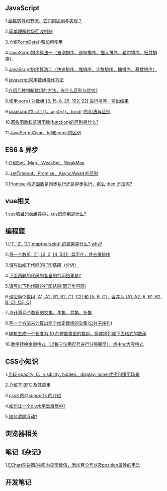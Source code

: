 ## JavaScript

1.[函数防抖和节流，它们的区别与实现？](https://github.com/madfour/blog/issues/4#issue-810849355)

2.[简单理解垃圾回收机制](https://github.com/madfour/blog/issues/7#issue-810858993)

3.[介绍FormData()和如何使用](https://github.com/madfour/blog/issues/9#issue-810863788)

4.[JavaScript排序算法一（冒泡排序、选择排序、插入排序、希尔排序、归并排序）](https://github.com/madfour/blog/issues/11#issue-810875391)

5.[JavaScript排序算法二（快速排序、堆排序、计数排序、桶排序、基数排序）](https://github.com/madfour/blog/issues/12#issue-810876778)

6.[javascript常用数组操作方法](https://github.com/madfour/blog/issues/16#issue-812541742)

7.[介绍几种判断数组的方法，有什么区别与优劣?](https://github.com/madfour/blog/issues/17#issue-813295657)

8.[使用 sort() 对数组 [3, 15, 8, 29, 102, 22] 进行排序，输出结果](https://github.com/madfour/blog/issues/19)

9.[javascript中`call()`、`apply()`、`bind()`的用法与区别](https://github.com/madfour/blog/issues/20)

10.[箭头函数和普通函数(function)的区别是什么?](https://github.com/madfour/blog/issues/21)

11.[JavaScript中var、let和const的区别](https://github.com/madfour/blog/issues/29)


## ES6 & 异步

1.[介绍Set、Map、WeakSet、WeakMap ](https://github.com/madfour/blog/issues/5#issue-810851439)

2..[setTimeout、Promise、Async/Await 的区别](https://github.com/madfour/blog/issues/25)

3.[Promise 构造函数是同步执行还是异步执行，那么 then 方法呢?](https://github.com/madfour/blog/issues/27)



## vue相关

1.[vue项目列表组件中，key的作用是什么?](https://github.com/madfour/blog/issues/8#issue-810860065)


## 编程题

1.[['1', '2', '3'].map(parseInt) 的结果是什么? why?](https://github.com/madfour/blog/issues/1#issue-810837931)

2.[将一个数组（[1, [2, 3, [4, 5]]]）扁平化，并去重排序](https://github.com/madfour/blog/issues/3#issue-810844143)

3.[请写出如下代码的打印结果（分析）](https://github.com/madfour/blog/issues/14)

4.[下面两题的代码的各自的打印结果是?](https://github.com/madfour/blog/issues/23)

5.[请写出下列代码的打印结果(同异步问题)](https://github.com/madfour/blog/issues/24)

6.[请把俩个数组 [A1, A2, B1, B2, C1, C2] 和 [A, B, C]，合并为 [A1, A2, A, B1, B2, B, C1, C2, C]](https://github.com/madfour/blog/issues/30)

7.[JS计算两个数组的交集、差集、并集、补集](https://github.com/madfour/blog/issues/31)

8.[写一个方法来计算出两个给定数组的交集(公共子序列)](https://github.com/madfour/blog/issues/32)

9.[随机生成一个长度为 10 的整数类型的数组，将其排列成下面格式的数组](https://github.com/madfour/blog/issues/33)

10.[数字转换金额格式（以每三位用逗号进行分隔展示），或中文大写格式](https://github.com/madfour/blog/issues/34)

## CSS小知识

1.[比较 opacity: 0、visibility: hidden、display: none 优劣和适用场景](https://github.com/madfour/blog/issues/6#issue-810857634)

2.[介绍下 BFC 及其应用](https://github.com/madfour/blog/issues/2#issue-810843238)

3.[css3 的@supports 的介绍](https://github.com/madfour/blog/issues/10#issue-810866210)

4.[如何让一个div水平垂直居中?](https://github.com/madfour/blog/issues/13#issue-811621492)

5.[如何清除浮动?](https://github.com/madfour/blog/issues/15#issue-811670313)



## 浏览器相关



## 笔记《杂记》

1.[EChart在饼图/柱图内显示数值，添加百分号以及position属性的用法](https://github.com/madfour/blog/issues/18#issue-813560731)


## 开发笔记



